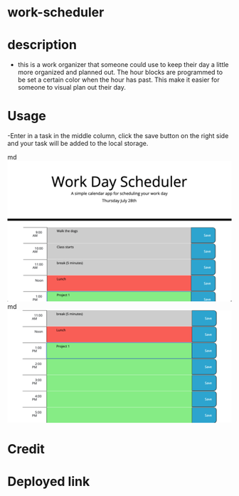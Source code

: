 # work-scheduler

# description
- this is a work organizer that someone could use to keep their day a little more organized and planned out. The hour blocks are programmed to be set a certain color when the hour has past. This make it easier for someone to visual plan out their day.

# Usage
 -Enter in a task in the middle column, click the save button on the right side and your task will be added to the local storage.
 
md
    ![alt text](./assets/images/Screen%20Shot%202022-07-28%20at%207.30.56%20PM.png)
md
    ![alt text](./assets/images/Screen%20Shot%202022-07-28%20at%207.31.09%20PM.png)


# Credit


# Deployed link

